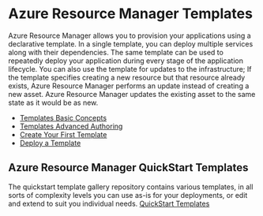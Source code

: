 # Azure Resource Manager Templates

Azure Resource Manager allows you to provision your applications using a declarative template. In a single template, you can deploy multiple services along with their dependencies. 
The same template can be used to repeatedly deploy your application during every stage of the application lifecycle.
You can also use the template for updates to the infrastructure; If the template specifies creating a new resource but that resource already exists,
Azure Resource Manager performs an update instead of creating a new asset. Azure Resource Manager updates the existing asset to the same state as it would be as new.

* [Templates Basic Concepts](Templates_Basics.md)
* [Templates Advanced Authoring](Template_Advanced_Authoring.md)
* [Create Your First Template](My_First_Template.md)
* [Deploy a Template](Template_Deploy.md)
 
## Azure Resource Manager QuickStart Templates
The quickstart template gallery repository contains various templates, in all sorts of complexity levels you can use as-is for your deployments, or edit and extend to suit you individual needs.
[QuickStart Templates](https://github.com/Azure/azure-quickstart-templates)

